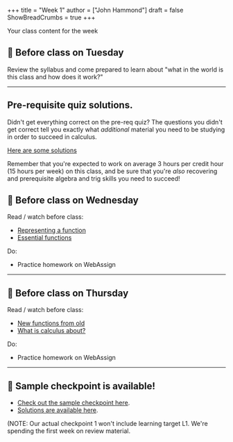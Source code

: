 +++
title = "Week 1"
author = ["John Hammond"]
draft = false
ShowBreadCrumbs = true
+++

Your class content for the week
<!--more-->


## 📅 Before class on Tuesday

Review the syllabus and come prepared to learn about "what in the world
is this class and how does it work?"

---

## Pre-requisite quiz solutions. 
Didn't get everything correct on the pre-req quiz? The questions you didn't get correct tell you exactly what *additional* material you need to be studying in order to succeed in calculus.

[Here are some solutions](https://nextcloud.math.wichita.edu/index.php/s/YGaCEZf8SbbswY8)

Remember that you're expected to work on average 3 hours per credit hour (15 hours per week) on this class, and be sure that you're *also* recovering and prerequisite algebra and trig skills you need to succeed!

## 📅 Before class on Wednesday

Read / watch before class:
- [Representing a function](/calc/review/section1)
- [Essential functions](/calc/review/section2)

Do: 
- Practice homework on WebAssign

---

## 📅 Before class on Thursday

Read / watch before class:
- [New functions from old](/calc/review/section3)
- [What is calculus about?](/calc/chapter1/section4)

Do: 
- Practice homework on WebAssign

---

## 📝 Sample checkpoint is available!
- [Check out the sample checkpoint here](https://nextcloud.math.wichita.edu/index.php/s/De4ytsSLmrRXBPe).
- [Solutions are available here](https://nextcloud.math.wichita.edu/index.php/s/FGYWRwCDLSr4qrA).


(NOTE: Our actual checkpoint 1 won't include learning target L1. We're spending the first week on review material. 